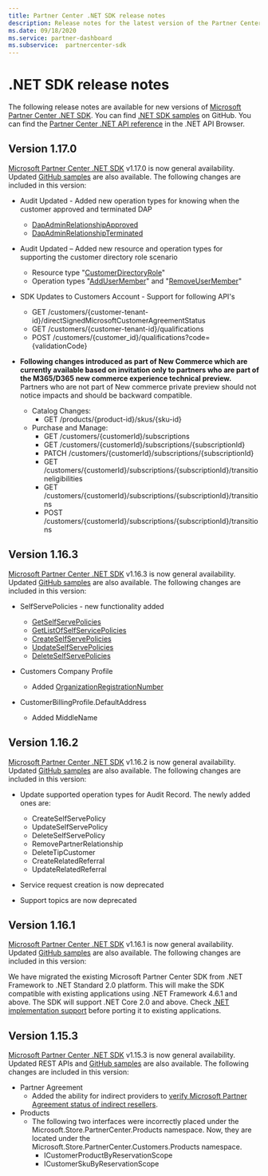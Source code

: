 ```yaml
---
title: Partner Center .NET SDK release notes
description: Release notes for the latest version of the Partner Center .NET SDK.
ms.date: 09/18/2020
ms.service: partner-dashboard
ms.subservice:  partnercenter-sdk
---
```


# .NET SDK release notes

The following release notes are available for new versions of [Microsoft Partner Center .NET SDK](https://www.nuget.org/packages/Microsoft.Store.PartnerCenter). You can find [.NET SDK samples](https://github.com/Microsoft/Partner-Center-DotNet-Samples) on GitHub. You can find the [Partner Center .NET API reference](/dotnet/api/?view=partnercenter-dotnet-latest&preserve-view=true) in the .NET API Browser.

## Version 1.17.0

[Microsoft Partner Center .NET SDK](https://www.nuget.org/packages/Microsoft.Store.PartnerCenter/1.17.0) v1.17.0 is now general availability. Updated [GitHub samples](https://github.com/Microsoft/Partner-Center-DotNet-Samples) are also available. The following changes are included in this version:

* Audit Updated - Added new operation types for knowing when the customer approved and terminated DAP
  * [DapAdminRelationshipApproved](auditing-resources.md)
  * [DapAdminRelationshipTerminated](auditing-resources.md)

* Audit Updated – Added new resource and operation types for supporting the customer directory role scenario
  * Resource type "[CustomerDirectoryRole](auditing-resources.md)"
  * Operation types "[AddUserMember](auditing-resources.md)" and "[RemoveUserMember](auditing-resources.md)"

* SDK Updates to Customers Account - Support for following API's
  * GET /customers/{customer-tenant-id}/directSignedMicrosoftCustomerAgreementStatus
  * GET /customers/{customer-tenant-id}/qualifications 
  * POST /customers/{customer_id}/qualifications?code={validationCode}

* **Following changes introduced as part of New Commerce which are currently available based on invitation only to partners who are part of the M365/D365 new commerce experience technical preview.** Partners who are not part of New commerce private preview should not notice impacts and should be backward compatible.
  * Catalog Changes:
    * GET /products/{product-id}/skus/{sku-id}
  * Purchase and Manage:
    * GET /customers/{customerId}/subscriptions
    * GET /customers/{customerId}/subscriptions/{subscriptionId}
    * PATCH /customers/{customerId}/subscriptions/{subscriptionId}
    * GET /customers/{customerId}/subscriptions/{subscriptionId}/transitioneligibilities
    * GET /customers/{customerId}/subscriptions/{subscriptionId}/transitions
    * POST /customers/{customerId}/subscriptions/{subscriptionId}/transitions


## Version 1.16.3

[Microsoft Partner Center .NET SDK](https://www.nuget.org/packages/Microsoft.Store.PartnerCenter/1.16.3) v1.16.3 is now general availability. Updated [GitHub samples](https://github.com/Microsoft/Partner-Center-DotNet-Samples) are also available. The following changes are included in this version:

* SelfServePolicies - new functionality added
  * [GetSelfServePolicies](get-a-self-serve-policy-by-id.md)
  * [GetListOfSelfServicePolicies](get-a-list-of-self-serve-policies.md)
  * [CreateSelfServePolicies](create-a-self-serve-policy.md)
  * [UpdateSelfServePolicies](update-a-self-serve-policy.md)
  * [DeleteSelfServePolicies](delete-a-self-serve-policy.md)

* Customers Company Profile
  * Added [OrganizationRegistrationNumber](create-a-customer.md)

* CustomerBillingProfile.DefaultAddress
  * Added MiddleName

## Version 1.16.2

[Microsoft Partner Center .NET SDK](https://www.nuget.org/packages/Microsoft.Store.PartnerCenter/1.16.2) v1.16.2 is now general availability. Updated [GitHub samples](https://github.com/Microsoft/Partner-Center-DotNet-Samples) are also available. The following changes are included in this version:

* Update supported operation types for Audit Record. The newly added ones are:
  * CreateSelfServePolicy
  * UpdateSelfServePolicy
  * DeleteSelfServePolicy
  * RemovePartnerRelationship
  * DeleteTipCustomer
  * CreateRelatedReferral
  * UpdateRelatedReferral

* Service request creation is now deprecated
* Support topics are now deprecated


## Version 1.16.1

[Microsoft Partner Center .NET SDK](https://www.nuget.org/packages/Microsoft.Store.PartnerCenter/1.16.1) v1.16.1 is now general availability. Updated [GitHub samples](https://github.com/Microsoft/Partner-Center-DotNet-Samples) are also available. The following changes are included in this version:

We have migrated the existing Microsoft Partner Center SDK from .NET Framework to .NET Standard 2.0 platform. This will make the SDK compatible with existing applications using .NET Framework 4.6.1 and above. The SDK will support .NET Core 2.0 and above. Check [.NET implementation support](/dotnet/standard/net-standard) before porting it to existing applications.   


## Version 1.15.3
[Microsoft Partner Center .NET SDK](https://www.nuget.org/packages/Microsoft.Store.PartnerCenter/1.15.3) v1.15.3 is now general availability. Updated REST APIs and [GitHub samples](https://github.com/Microsoft/Partner-Center-DotNet-Samples) are also available. The following changes are included in this version:

* Partner Agreement
  * Added the ability for indirect providers to [verify Microsoft Partner Agreement status of indirect resellers](verify-indirect-reseller-mpa-status.md).
* Products
  * The following two interfaces were incorrectly placed under the Microsoft.Store.PartnerCenter.Products namespace. Now, they are located under the Microsoft.Store.PartnerCenter.Customers.Products namespace.
    * ICustomerProductByReservationScope
    * ICustomerSkuByReservationScope
